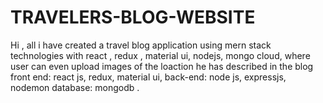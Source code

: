 # TRAVELERS-BLOG-WEBSITE
Hi , all i have created a travel blog application using mern stack technologies with react , redux , material ui, nodejs, mongo cloud, where user can even upload images of the loaction he has described in the blog
front end: react js, redux, material ui,
back-end: node js, expressjs, nodemon
database: mongodb .
